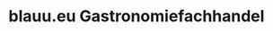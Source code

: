 ---
title: "blauu.eu Gastronomiefachhandel"
url: /berlin/blauu-eu-gastronomiefachhandel/
shop: Küchen
---